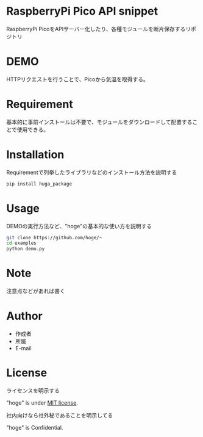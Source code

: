 # RaspberryPi Pico API snippet

RaspberryPi PicoをAPIサーバー化したり、各種モジュールを断片保存するリポジトリ

# DEMO

HTTPリクエストを行うことで、Picoから気温を取得する。

# Requirement

基本的に事前インストールは不要で、モジュールをダウンロードして配置することで使用できる。

# Installation

Requirementで列挙したライブラリなどのインストール方法を説明する

```bash
pip install huga_package
```

# Usage

DEMOの実行方法など、"hoge"の基本的な使い方を説明する

```bash
git clone https://github.com/hoge/~
cd examples
python demo.py
```

# Note

注意点などがあれば書く

# Author

* 作成者
* 所属
* E-mail

# License
ライセンスを明示する

"hoge" is under [MIT license](https://en.wikipedia.org/wiki/MIT_License).

社内向けなら社外秘であることを明示してる

"hoge" is Confidential.
